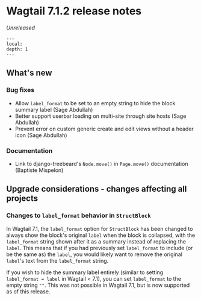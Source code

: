# Wagtail 7.1.2 release notes

_Unreleased_

```{contents}
---
local:
depth: 1
---
```

## What's new

### Bug fixes

 * Allow `label_format` to be set to an empty string to hide the block summary label (Sage Abdullah)
 * Better support userbar loading on multi-site through site hosts (Sage Abdullah)
 * Prevent error on custom generic create and edit views without a header icon (Sage Abdullah)

### Documentation

 * Link to django-treebeard's `Node.move()` in `Page.move()` documentation (Baptiste Mispelon)

## Upgrade considerations - changes affecting all projects

### Changes to `label_format` behavior in `StructBlock`

In Wagtail 7.1, the `label_format` option for `StructBlock` has been changed to always show the block's original `label` when the block is collapsed, with the `label_format` string shown after it as a summary instead of replacing the `label`. This means that if you had previously set `label_format` to include (or be the same as) the `label`, you would likely want to remove the original `label`'s text from the `label_format` string.

If you wish to hide the summary label entirely (similar to setting `label_format = label` in Wagtail < 7.1), you can set `label_format` to the empty string `""`. This was not possible in Wagtail 7.1, but is now supported as of this release.
